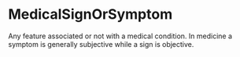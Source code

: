 # MedicalSignOrSymptom

Any feature associated or not with a medical condition. In medicine a symptom is generally subjective while a sign is objective.
